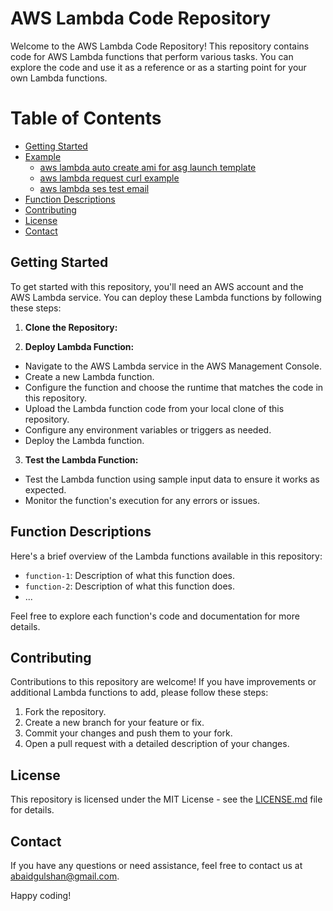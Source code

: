 # AWS Lambda Code Repository

Welcome to the AWS Lambda Code Repository! This repository contains code for AWS Lambda functions that perform various tasks. You can explore the code and use it as a reference or as a starting point for your own Lambda functions.

Table of Contents
=================

   * [Getting Started](#getting-started)
   * [Example](#example)
      * [aws lambda auto create ami for asg launch template](https://github.com/abaidgulshan/aws-lambda-code/tree/master/aws-lambda-auto-create-ami-for-asg-launch-template)
      * [aws lambda request curl example](https://github.com/abaidgulshan/aws-lambda-code/tree/master/aws-lambda-request-curl-example)
      * [aws lambda ses test email](https://github.com/abaidgulshan/aws-lambda-code/tree/master/aws-lambda-ses-test-email)
   * [Function Descriptions](#function-descriptions)
   * [Contributing](#contributing)
   * [License](#license)
   * [Contact](#contact)

## Getting Started

To get started with this repository, you'll need an AWS account and the AWS Lambda service. You can deploy these Lambda functions by following these steps:

1. **Clone the Repository:**


2. **Deploy Lambda Function:**
- Navigate to the AWS Lambda service in the AWS Management Console.
- Create a new Lambda function.
- Configure the function and choose the runtime that matches the code in this repository.
- Upload the Lambda function code from your local clone of this repository.
- Configure any environment variables or triggers as needed.
- Deploy the Lambda function.

3. **Test the Lambda Function:**
- Test the Lambda function using sample input data to ensure it works as expected.
- Monitor the function's execution for any errors or issues.

## Function Descriptions

Here's a brief overview of the Lambda functions available in this repository:

- `function-1`: Description of what this function does.
- `function-2`: Description of what this function does.
- ...

Feel free to explore each function's code and documentation for more details.

## Contributing

Contributions to this repository are welcome! If you have improvements or additional Lambda functions to add, please follow these steps:

1. Fork the repository.
2. Create a new branch for your feature or fix.
3. Commit your changes and push them to your fork.
4. Open a pull request with a detailed description of your changes.

## License

This repository is licensed under the MIT License - see the [LICENSE.md](LICENSE.md) file for details.

## Contact

If you have any questions or need assistance, feel free to contact us at [abaidgulshan@gmail.com](mailto:abaidgulshan@gmail.com).

Happy coding!

